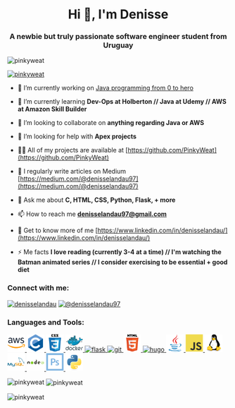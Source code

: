 <h1 align="center">Hi 👋, I'm Denisse</h1>
<h3 align="center">A newbie but truly passionate software engineer student from Uruguay</h3>

<p align="left"> <img src="https://komarev.com/ghpvc/?username=pinkyweat&label=Profile%20views&color=0e75b6&style=flat" alt="pinkyweat" /> </p>

<p align="left"> <a href="https://github.com/ryo-ma/github-profile-trophy"><img src="https://github-profile-trophy.vercel.app/?username=pinkyweat" alt="pinkyweat" /></a> </p>

- 🔭 I’m currently working on [Java programming from 0 to hero](https://github.com/PinkyWeat/Operaciones)

- 🌱 I’m currently learning **Dev-Ops at Holberton // Java at Udemy // AWS at Amazon Skill Builder**

- 👯 I’m looking to collaborate on **anything regarding Java or AWS**

- 🤝 I’m looking for help with **Apex projects**

- 👨‍💻 All of my projects are available at [https://github.com/PinkyWeat](https://github.com/PinkyWeat)

- 📝 I regularly write articles on Medium [https://medium.com/@denisselandau97](https://medium.com/@denisselandau97)

- 💬 Ask me about **C, HTML, CSS, Python, Flask, + more**

- 📫 How to reach me **denisselandau97@gmail.com**

- 📄 Get to know more of me [https://www.linkedin.com/in/denisselandau/](https://www.linkedin.com/in/denisselandau/)

- ⚡ Me facts **I love reading (currently 3-4 at a time) // I'm watching the Batman animated series // I consider exercising to be essential + good diet**

<h3 align="left">Connect with me:</h3>
<p align="left">
<a href="https://linkedin.com/in/denisselandau" target="blank"><img align="center" src="https://raw.githubusercontent.com/rahuldkjain/github-profile-readme-generator/master/src/images/icons/Social/linked-in-alt.svg" alt="denisselandau" height="30" width="40" /></a>
<a href="https://medium.com/@denisselandau97" target="blank"><img align="center" src="https://raw.githubusercontent.com/rahuldkjain/github-profile-readme-generator/master/src/images/icons/Social/medium.svg" alt="@denisselandau97" height="30" width="40" /></a>
</p>

<h3 align="left">Languages and Tools:</h3>
<p align="left"> <a href="https://aws.amazon.com" target="_blank" rel="noreferrer"> <img src="https://raw.githubusercontent.com/devicons/devicon/master/icons/amazonwebservices/amazonwebservices-original-wordmark.svg" alt="aws" width="40" height="40"/> </a> <a href="https://www.cprogramming.com/" target="_blank" rel="noreferrer"> <img src="https://raw.githubusercontent.com/devicons/devicon/master/icons/c/c-original.svg" alt="c" width="40" height="40"/> </a> <a href="https://www.w3schools.com/css/" target="_blank" rel="noreferrer"> <img src="https://raw.githubusercontent.com/devicons/devicon/master/icons/css3/css3-original-wordmark.svg" alt="css3" width="40" height="40"/> </a> <a href="https://www.docker.com/" target="_blank" rel="noreferrer"> <img src="https://raw.githubusercontent.com/devicons/devicon/master/icons/docker/docker-original-wordmark.svg" alt="docker" width="40" height="40"/> </a> <a href="https://flask.palletsprojects.com/" target="_blank" rel="noreferrer"> <img src="https://www.vectorlogo.zone/logos/pocoo_flask/pocoo_flask-icon.svg" alt="flask" width="40" height="40"/> </a> <a href="https://git-scm.com/" target="_blank" rel="noreferrer"> <img src="https://www.vectorlogo.zone/logos/git-scm/git-scm-icon.svg" alt="git" width="40" height="40"/> </a> <a href="https://www.w3.org/html/" target="_blank" rel="noreferrer"> <img src="https://raw.githubusercontent.com/devicons/devicon/master/icons/html5/html5-original-wordmark.svg" alt="html5" width="40" height="40"/> </a> <a href="https://gohugo.io/" target="_blank" rel="noreferrer"> <img src="https://api.iconify.design/logos-hugo.svg" alt="hugo" width="40" height="40"/> </a> <a href="https://www.java.com" target="_blank" rel="noreferrer"> <img src="https://raw.githubusercontent.com/devicons/devicon/master/icons/java/java-original.svg" alt="java" width="40" height="40"/> </a> <a href="https://developer.mozilla.org/en-US/docs/Web/JavaScript" target="_blank" rel="noreferrer"> <img src="https://raw.githubusercontent.com/devicons/devicon/master/icons/javascript/javascript-original.svg" alt="javascript" width="40" height="40"/> </a> <a href="https://www.linux.org/" target="_blank" rel="noreferrer"> <img src="https://raw.githubusercontent.com/devicons/devicon/master/icons/linux/linux-original.svg" alt="linux" width="40" height="40"/> </a> <a href="https://www.mysql.com/" target="_blank" rel="noreferrer"> <img src="https://raw.githubusercontent.com/devicons/devicon/master/icons/mysql/mysql-original-wordmark.svg" alt="mysql" width="40" height="40"/> </a> <a href="https://nodejs.org" target="_blank" rel="noreferrer"> <img src="https://raw.githubusercontent.com/devicons/devicon/master/icons/nodejs/nodejs-original-wordmark.svg" alt="nodejs" width="40" height="40"/> </a> <a href="https://www.photoshop.com/en" target="_blank" rel="noreferrer"> <img src="https://raw.githubusercontent.com/devicons/devicon/master/icons/photoshop/photoshop-line.svg" alt="photoshop" width="40" height="40"/> </a> <a href="https://www.python.org" target="_blank" rel="noreferrer"> <img src="https://raw.githubusercontent.com/devicons/devicon/master/icons/python/python-original.svg" alt="python" width="40" height="40"/> </a> </p>

<p><img align="left" src="https://github-readme-stats.vercel.app/api/top-langs?username=pinkyweat&show_icons=true&locale=en&layout=compact" alt="pinkyweat" /></p>

<p>&nbsp;<img align="center" src="https://github-readme-stats.vercel.app/api?username=pinkyweat&show_icons=true&locale=en" alt="pinkyweat" /></p>

<p><img align="center" src="https://github-readme-streak-stats.herokuapp.com/?user=pinkyweat&" alt="pinkyweat" /></p>
